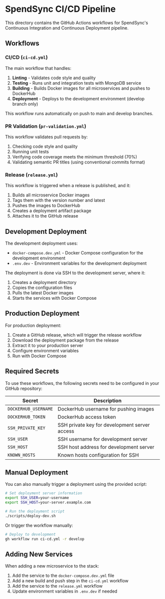 # SpendSync CI/CD Pipeline

This directory contains the GitHub Actions workflows for SpendSync's Continuous Integration and Continuous Deployment pipeline.

## Workflows

### CI/CD (`ci-cd.yml`)

The main workflow that handles:

1. **Linting** - Validates code style and quality
2. **Testing** - Runs unit and integration tests with MongoDB service
3. **Building** - Builds Docker images for all microservices and pushes to DockerHub
4. **Deployment** - Deploys to the development environment (develop branch only)

This workflow runs automatically on push to main and develop branches.

### PR Validation (`pr-validation.yml`)

This workflow validates pull requests by:

1. Checking code style and quality
2. Running unit tests
3. Verifying code coverage meets the minimum threshold (70%)
4. Validating semantic PR titles (using conventional commits format)

### Release (`release.yml`)

This workflow is triggered when a release is published, and it:

1. Builds all microservice Docker images
2. Tags them with the version number and latest
3. Pushes the images to DockerHub
4. Creates a deployment artifact package
5. Attaches it to the GitHub release

## Development Deployment

The development deployment uses:

- `docker-compose.dev.yml` - Docker Compose configuration for the development environment
- `.env.dev` - Environment variables for the development deployment

The deployment is done via SSH to the development server, where it:
1. Creates a deployment directory
2. Copies the configuration files
3. Pulls the latest Docker images
4. Starts the services with Docker Compose

## Production Deployment

For production deployment:
1. Create a GitHub release, which will trigger the release workflow
2. Download the deployment package from the release
3. Extract it to your production server
4. Configure environment variables
5. Run with Docker Compose

## Required Secrets

To use these workflows, the following secrets need to be configured in your GitHub repository:

| Secret | Description |
|--------|-------------|
| `DOCKERHUB_USERNAME` | DockerHub username for pushing images |
| `DOCKERHUB_TOKEN` | DockerHub access token |
| `SSH_PRIVATE_KEY` | SSH private key for development server access |
| `SSH_USER` | SSH username for development server |
| `SSH_HOST` | SSH host address for development server |
| `KNOWN_HOSTS` | Known hosts configuration for SSH |

## Manual Deployment

You can also manually trigger a deployment using the provided script:

```bash
# Set deployment server information
export SSH_USER=your-username
export SSH_HOST=your-server.example.com

# Run the deployment script
./scripts/deploy-dev.sh
```

Or trigger the workflow manually:

```bash
# Deploy to development
gh workflow run ci-cd.yml -r develop
```

## Adding New Services

When adding a new microservice to the stack:

1. Add the service to the `docker-compose.dev.yml` file
2. Add a new build and push step in the `ci-cd.yml` workflow
3. Add the service to the `release.yml` workflow
4. Update environment variables in `.env.dev` if needed 